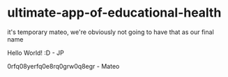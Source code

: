 # ultimate-app-of-educational-health
it's temporary mateo, we're obviously not going to have that as our final name

Hello World! :D - JP

0rfq08yerfq0e8rq0grw0q8egr - Mateo
